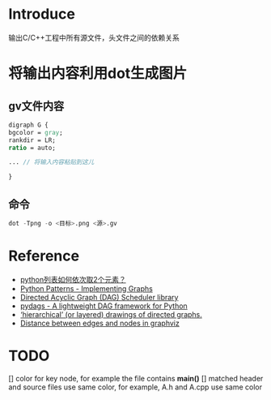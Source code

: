 # Introduce

输出C/C++工程中所有源文件，头文件之间的依赖关系

# 将输出内容利用dot生成图片

## gv文件内容

```do
digraph G {
bgcolor = gray;
rankdir = LR;
ratio = auto;

... // 将输入内容粘贴到这儿

}
```

## 命令

```s
dot -Tpng -o <目标>.png <源>.gv
```

# Reference

- [python列表如何依次取2个元素？](https://www.zhihu.com/question/466249845)
- [Python Patterns - Implementing Graphs](https://www.python.org/doc/essays/graphs/)
- [Directed Acyclic Graph (DAG) Scheduler library](https://mindee.com/blog/directed-acyclic-graph-dag-scheduler-library/)
- [pydags - A lightweight DAG framework for Python](https://davidtorpey.com/2021/05/03/pydags.html)
- [‘hierarchical’ (or layered) drawings of directed graphs.](https://graphviz.org/docs/layouts/dot/#:~:text=dot%20%E2%80%98hierarchical%E2%80%99%20%28or%20layered%29%20drawings%20of%20directed%20graphs.,to%20avoid%20edge%20crossings%20and%20reduce%20edge%20length.)
- [Distance between edges and nodes in graphviz](https://stackoom.com/en/question/Ph7e)

# TODO

[] color for key node, for example the file contains **main()**
[] matched header and source files use same color, for example, A.h and A.cpp use same color
